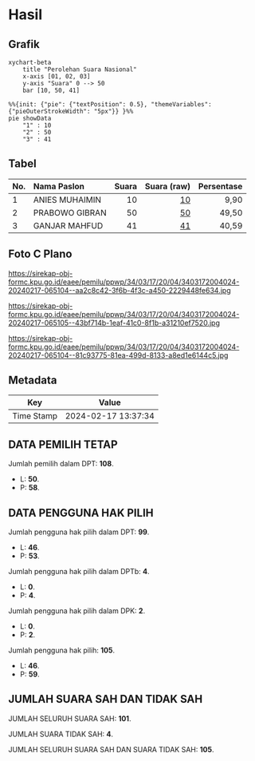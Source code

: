 # Hasil

## Grafik

```mermaid
xychart-beta
    title "Perolehan Suara Nasional"
    x-axis [01, 02, 03]
    y-axis "Suara" 0 --> 50
    bar [10, 50, 41]
```

```mermaid
%%{init: {"pie": {"textPosition": 0.5}, "themeVariables": {"pieOuterStrokeWidth": "5px"}} }%%
pie showData
    "1" : 10
    "2" : 50
    "3" : 41
```

## Tabel

| No. | Nama Paslon    | Suara | Suara (raw) | Persentase |
|:--- |:-------------- | -----:| -----------:| ----------:|
| 1   | ANIES MUHAIMIN | 10    | [10][p-1]   | 9,90       |
| 2   | PRABOWO GIBRAN | 50    | [50][p-2]   | 49,50      |
| 3   | GANJAR MAHFUD  | 41    | [41][p-3]   | 40,59      |


[p-1]: https://github.com/gigit-pemilu/pemilu-2024/blob/main/pilpres/hitung-suara/sub/34-di-yogyakarta/sub/03-gunungkidul/sub/17-tanjungsari/sub/2004-banjarejo/sub/024-tps/sub/paslon-1.txt
[p-2]: https://github.com/gigit-pemilu/pemilu-2024/blob/main/pilpres/hitung-suara/sub/34-di-yogyakarta/sub/03-gunungkidul/sub/17-tanjungsari/sub/2004-banjarejo/sub/024-tps/sub/paslon-2.txt
[p-3]: https://github.com/gigit-pemilu/pemilu-2024/blob/main/pilpres/hitung-suara/sub/34-di-yogyakarta/sub/03-gunungkidul/sub/17-tanjungsari/sub/2004-banjarejo/sub/024-tps/sub/paslon-3.txt

## Foto C Plano

https://sirekap-obj-formc.kpu.go.id/eaee/pemilu/ppwp/34/03/17/20/04/3403172004024-20240217-065104--aa2c8c42-3f6b-4f3c-a450-2229448fe634.jpg

https://sirekap-obj-formc.kpu.go.id/eaee/pemilu/ppwp/34/03/17/20/04/3403172004024-20240217-065105--43bf714b-1eaf-41c0-8f1b-a31210ef7520.jpg

https://sirekap-obj-formc.kpu.go.id/eaee/pemilu/ppwp/34/03/17/20/04/3403172004024-20240217-065104--81c93775-81ea-499d-8133-a8ed1e6144c5.jpg


## Metadata

| Key        | Value               |
| ---------- | ------------------- |
| Time Stamp | 2024-02-17 13:37:34 |


## DATA PEMILIH TETAP

Jumlah pemilih dalam DPT: **108**.
 * L: **50**.
 * P: **58**.

## DATA PENGGUNA HAK PILIH

Jumlah pengguna hak pilih dalam DPT: **99**.
 * L: **46**.
 * P: **53**.

Jumlah pengguna hak pilih dalam DPTb: **4**.
 * L: **0**.
 * P: **4**.

Jumlah pengguna hak pilih dalam DPK: **2**.
 * L: **0**.
 * P: **2**.

Jumlah pengguna hak pilih: **105**.
 * L: **46**.
 * P: **59**.

## JUMLAH SUARA SAH DAN TIDAK SAH

JUMLAH SELURUH SUARA SAH: **101**.

JUMLAH SUARA TIDAK SAH: **4**.

JUMLAH SELURUH SUARA SAH DAN SUARA TIDAK SAH: **105**.


